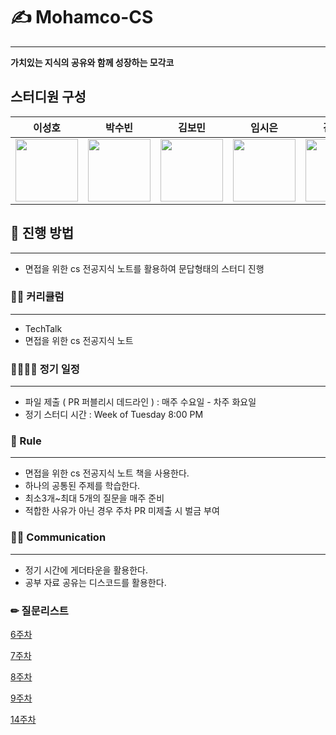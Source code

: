 # ✍ Mohamco-CS
*****************
**가치있는 지식의 공유와 함께 성장하는 모각코**

##  스터디원 구성
| 이성호| 박수빈| 김보민| 임시은| 김지현| 신태우| 최낙주                                                                                                   |
| --------------------------------------------------------------------------------------------------------------- | ---------------------------------------------------------------------------------------------------------- | --------------------------------------------------------------------------------------------------------- | ----------------------------------------------------------------------------------------------------------- | -------------------------------------------------------------------------------------------------------------- | ----------------------------------------------------------------------------------------------------------- | -------------------------------------------------------------------------------------------------------- |
| [<img src="https://avatars.githubusercontent.com/u/39437170?v=4" width="100">](https://github.com/seonghoo1217) | [<img src="https://avatars.githubusercontent.com/u/77488652?v=4" width="100">](https://github.com/Siby1lA) | [<img src="https://avatars.githubusercontent.com/u/65716445?v=4" width="100">](https://github.com/bm4656) | [<img src="https://avatars.githubusercontent.com/u/97720335?v=4" width="100">](https://github.com/sineTlsl) | [<img src="https://avatars.githubusercontent.com/u/118197952?v=4" width="100">](https://github.com/debussySuh) | [<img src="https://avatars.githubusercontent.com/u/83945336?v=4" width="100">](https://github.com/frommF12) | [<img src="https://avatars.githubusercontent.com/u/102890326?v=4" width="100">](https://github.com/Gawq) |

## 🙌 진행 방법
************
- 면접을 위한 cs 전공지식 노트를 활용하여 문답형태의 스터디 진행

### 👨‍🎓 커리큘럼
*************
- TechTalk
- 면접을 위한 cs 전공지식 노트

### 👨‍👨‍👦‍👦 정기 일정
*****************
- 파일 제출 ( PR 퍼블리시 데드라인 ) : 매주 수요일 - 차주 화요일
- 정기 스터디 시간 : Week of Tuesday 8:00 PM 

### 🚦 Rule
**********************
- 면접을 위한 cs 전공지식 노트 책을 사용한다.
- 하나의 공통된 주제를 학습한다.
- 최소3개~최대 5개의 질문을 매주 준비
- 적합한 사유가 아닌 경우 주차 PR 미제출 시 벌금 부여

### 🙆‍♂ Communication
*******************
- 정기 시간에 게더타운을 활용한다.
- 공부 자료 공유는 디스코드를 활용한다.

### ✏ 질문리스트

[6주차](https://github.com/seonghoo1217/Mohamco-CS/blob/main/QnA/Qna_6week.md)

[7주차](https://github.com/seonghoo1217/Mohamco-CS/blob/main/QnA/QnA_7week.md)

[8주차](https://github.com/seonghoo1217/Mohamco-CS/blob/main/QnA/QnA_8week.md)

[9주차](https://github.com/seonghoo1217/Mohamco-CS/blob/main/QnA/QnA_9week.md)

[14주차](https://github.com/seonghoo1217/Mohamco-CS/blob/main/TechTalk/week14.md)
